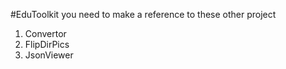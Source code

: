 #EduToolkit
you need to make a reference to these other project

1. Convertor
2. FlipDirPics
3. JsonViewer